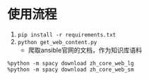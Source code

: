 # 使用流程

1. `pip install -r requirements.txt`
2. `python get_web_content.py`
   - 爬取ansible官网的文档，作为知识库语料

```shell
%python -m spacy download zh_core_web_lg
%python -m spacy download zh_core_web_sm
```